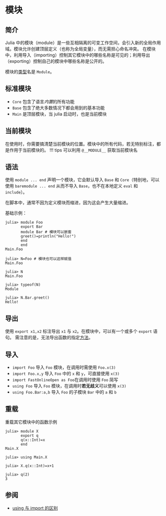 # 模块
## 简介
Julia 中的模块（module）是一些互相隔离的可变工作空间，会引入新的全局作用域。模块允许创建顶层定义（也称为全局变量），而无需担心命名冲突。
在模块中，利用导入（importing）控制其它模块中的哪些名称是可见的；利用导出（exporting）控制自己的模块中哪些名称是公开的。

模块的[类型](typesystem.md)名是 `Module`。

## 标准模块
* `Core` 包含了语言*内置*的所有功能
* `Base` 包含了绝大多数情况下都会用到的基本功能
* `Main` 是顶层模块，当 julia 启动时，也是当前模块

## 当前模块
在使用时，你需要搞清楚当前模块的位置。模块中的所有代码，若无特别标注，都是作用于当前模块的。
!!! tips
	可以利用 `@__MODULE__` 获取当前模块名

## 语法
使用 `module ... end` 声明一个模块，它会默认导入 `Base` 和 `Core`（特别地，可以使用 `baremodule ... end` 从而不导入 `Base`，也不在本地定义 `eval` 和 `include`）。

在脚本中，通常不因为定义模块而缩进，因为这会产生大量缩进。

基础示例：
```julia-repl
julia> module Foo
       export Bar
       module Bar # 模块可以嵌套
       greet()=println("Hello!")
       end
       end
Main.Foo

julia> N=Foo # 模块也可以这样赋值
Main.Foo

julia> N
Main.Foo

julia> typeof(N)
Module

julia> N.Bar.greet()
Hello!
```

## 导出
使用 `export x1,x2` 标注导出 `x1` 与 `x2`。在模块中，可以有一个或多个 `export` 语句。
需注意的是，无法导出函数的指定[方法](method.md)。

## 导入
* `import Foo` 导入 `Foo` 模块，在调用时需使用 `Foo.x(3)`
* `import Foo.x,y` 导入 `Foo` 中的 `x` 和 `y`，可直接使用 `x(3)`
* `import FastOnlineOpen as Foo`在调用时使用 `Foo` 简写
* `using Foo` 导入 `Foo` 模块，在调用时**若无歧义**可以使用 `x(3)`
* `using Foo.Bar:a,b` 导入 `Foo` 的子模块 `Bar` 中的 `a` 和 `b`

## 重载
重载其它模块中的函数示例
```julia-repl
julia> module X
       export q
       q(x::Int)=x
       end
Main.X

julia> using Main.X

julia> X.q(x::Int)=x+1

julia> q(2)
3
```

## 参阅
- [using 与 import 的区别](https://discourse.juliacn.com/t/topic/6626)
